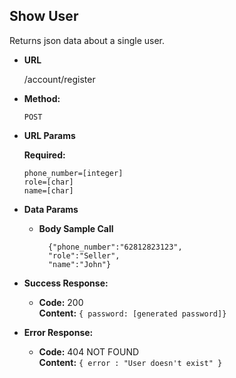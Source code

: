 **Show User**
----
  Returns json data about a single user.

* **URL**

  /account/register

* **Method:**

  `POST`
  
*  **URL Params**

   **Required:**
 
   `phone_number=[integer]` <br>
   `role=[char]` <br>
   `name=[char]`

* **Data Params**

  * **Body Sample Call**
    ```
      {"phone_number":"62812823123",
      "role":"Seller",
      "name":"John"}
    ```

* **Success Response:**

  * **Code:** 200 <br />
    **Content:** `{ password: [generated password]}`
 
* **Error Response:**

  * **Code:** 404 NOT FOUND <br />
    **Content:** `{ error : "User doesn't exist" }`


